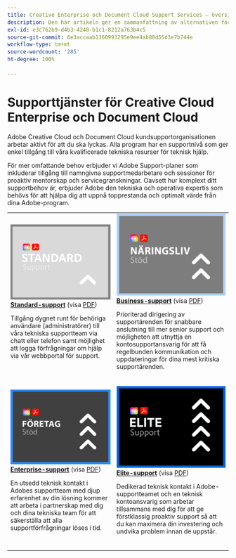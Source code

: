 ```yaml
---
title: Creative Enterprise och Document Cloud Support Services – översikt
description: Den här artikeln ger en sammanfattning av alternativen för kundsupport för Adobe Creative Cloud och Document Cloud. Alternativen är Standard, Business, Enterprise och Elite.
exl-id: e3c762b9-d4b3-4248-b1c1-8212a763b4c5
source-git-commit: 6e3accaab1360993295e9ee4ab88d55d3e7b744e
workflow-type: tm+mt
source-wordcount: '285'
ht-degree: 100%

---
```


# Supporttjänster för Creative Cloud Enterprise och Document Cloud

Adobe Creative Cloud och Document Cloud kundsupportorganisationen arbetar aktivt för att du ska lyckas. Alla program har en supportnivå som ger enkel tillgång till våra kvalificerade tekniska resurser för teknisk hjälp.

För mer omfattande behov erbjuder vi Adobe Support-planer som inkluderar tillgång till namngivna supportmedarbetare och sessioner för proaktiv mentorskap och servicegranskningar. Oavsett hur komplext ditt supportbehov är, erbjuder Adobe den tekniska och operativa expertis som behövs för att hjälpa dig att uppnå topprestanda och optimalt värde från dina Adobe-program.

<table style="table-layout:fixed">
<tr>
  <td>
    <a href="dme-standard.md">
    <img alt="Standard" src="assets/STANDARDSupportThumbnailCC.png"/>
    </a>
    <div>
    <a href="dme-standard.md"><strong>Standard-support</strong></a> (visa <a href="assets/DMeStandardSupportDatasheet_2022.pdf" target="_blank">PDF</a>)
    </div>
    <p>Tillgång dygnet runt för behöriga användare (administratörer) till våra tekniska supportteam via chatt eller telefon samt möjlighet att logga förfrågningar om hjälp via vår webbportal för support. </p>
    <br>
  </td>
  <td>
    <a href="dme-business.md">
      <img alt="Business" src="assets/BusinessSupportThumbnailCC.png">
    </a>
    <div>
    <a href="dme-business.md"><strong>Business-support</strong></a> (visa <a href="assets/DMeBusinessSupportDatasheet_2022.pdf" target="_blank">PDF</a>)
    </div>
    <p>Prioriterad dirigering av supportärenden för snabbare anslutning till mer senior support och möjligheten att utnyttja en kontosupportansvarig för att få regelbunden kommunikation och uppdateringar för dina mest kritiska supportärenden.</p>
    <br>
  </td>
</tr>
<tr>
  <td>
    <a href="dme-enterprise.md">
    <img alt="Enterprise" src="assets/EnterpriseSupportThumbnailxx.png"/>
    </a>
    <div>
    <a href="dme-enterprise.md"><strong>Enterprise-support</strong></a> (visa <a href="assets/DMeEnterpriseSupportDatasheet_2022.pdf" target="_blank">PDF</a>)
    </div>
    <p>En utsedd teknisk kontakt i Adobes supportteam med djup erfarenhet av din lösning kommer att arbeta i partnerskap med dig och dina tekniska team för att säkerställa att alla supportförfrågningar löses i tid.</p>
    <br>
  </td>
  <td>
    <a href="dme-elite.md">
      <img alt="Elite" src="assets/EliteSupportThumbnailcc.png">
    </a>
    <div>
    <a href="dme-elite.md"><strong>Elite-support</strong></a> (visa <a href="assets/DMeEliteSupportDatasheet_2022.pdf" target="_blank">PDF</a>)
    </div>
    <p>Dedikerad teknisk kontakt i Adobe-supportteamet och en teknisk kontoansvarig som arbetar tillsammans med dig för att ge förstklassig proaktiv support så att du kan maximera din investering och undvika problem innan de uppstår.</p>
    <br>
  </td>
</tr>
</table>

